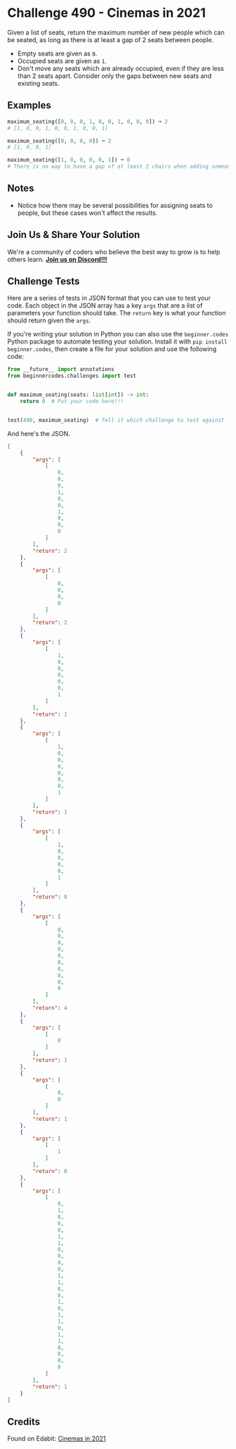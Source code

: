 # Challenge 490 - Cinemas in 2021

Given a list of seats, return the maximum number of new people which can be seated, as long as there is at least a gap of 2 seats between people.

- Empty seats are given as `0`.
- Occupied seats are given as `1`.
- Don't move any seats which are already occupied, even if they are less than 2 seats apart. Consider only the gaps between new seats and existing seats.

## Examples
```python
maximum_seating([0, 0, 0, 1, 0, 0, 1, 0, 0, 0]) ➞ 2
# [1, 0, 0, 1, 0, 0, 1, 0, 0, 1]

maximum_seating([0, 0, 0, 0]) ➞ 2
# [1, 0, 0, 1]

maximum_seating([1, 0, 0, 0, 0, 1]) ➞ 0
# There is no way to have a gap of at least 2 chairs when adding someone else.
```
## Notes

- Notice how there may be several possibilities for assigning seats to people, but these cases won't affect the results.

## Join Us & Share Your Solution

We're a community of coders who believe the best way to grow is to help others learn. **[Join us on Discord!!!]("https"://discord.gg/sfHykntuGy)**

## Challenge Tests

Here are a series of tests in JSON format that you can use to test your code. Each object in the JSON array has a key `args` that are a list of parameters your function should take. The `return` key is what your function should return given the `args`. 

If you're writing your solution in Python you can also use the `beginner.codes` Python package to automate testing your solution. Install it with `pip install beginner.codes`, then create a file for your solution and use the following code:
```python
from __future__ import annotations
from beginnercodes.challenges import test


def maximum_seating(seats: list[int]) -> int:
    return 0  # Put your code here!!!


test(490, maximum_seating)  # Tell it which challenge to test against
```
And here's the JSON.
```json
[
    {
        "args": [
            [
                0,
                0,
                0,
                1,
                0,
                0,
                1,
                0,
                0,
                0
            ]
        ],
        "return": 2
    },
    {
        "args": [
            [
                0,
                0,
                0,
                0
            ]
        ],
        "return": 2
    },
    {
        "args": [
            [
                1,
                0,
                0,
                0,
                0,
                0,
                1
            ]
        ],
        "return": 1
    },
    {
        "args": [
            [
                1,
                0,
                0,
                0,
                0,
                0,
                0,
                1
            ]
        ],
        "return": 1
    },
    {
        "args": [
            [
                1,
                0,
                0,
                0,
                0,
                1
            ]
        ],
        "return": 0
    },
    {
        "args": [
            [
                0,
                0,
                0,
                0,
                0,
                0,
                0,
                0,
                0,
                0
            ]
        ],
        "return": 4
    },
    {
        "args": [
            [
                0
            ]
        ],
        "return": 1
    },
    {
        "args": [
            [
                0,
                0
            ]
        ],
        "return": 1
    },
    {
        "args": [
            [
                1
            ]
        ],
        "return": 0
    },
    {
        "args": [
            [
                0,
                1,
                0,
                0,
                0,
                1,
                1,
                0,
                0,
                0,
                0,
                1,
                1,
                0,
                0,
                1,
                0,
                1,
                1,
                0,
                1,
                1,
                0,
                0,
                0,
                0
            ]
        ],
        "return": 1
    }
]
```
## Credits

Found on Edabit: [Cinemas in 2021](https://edabit.com/challenge/4xZFisQX8NnYB3nv4)
